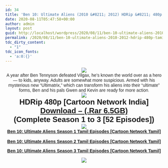```yaml
---
id: 34
title: 'Ben 10: Ultimate Aliens (2010 &#8211; 2012) HDRip &#8211; 480p &#8211; [Tamil Dubbed] &#8211; x264 &#8211; 120MB/Ep. [Cartoon Network Tamil]'
date: 2020-08-11T05:47:58+00:00
author: admin
layout: post
guid: http://localhost/wordpress/2020/08/11/ben-10-ultimate-aliens-2010-2012-hdrip-480p-tamil-dubbed-x264-120mb-ep-cartoon-network-tamil/
permalink: /2020/08/11/ben-10-ultimate-aliens-2010-2012-hdrip-480p-tamil-dubbed-x264-120mb-ep-cartoon-network-tamil/
tdc_dirty_content:
  - "1"
tdc_icon_fonts:
  - 'a:0:{}'
---
```

</p> 

<div>
  <div class="separator" style="clear: both; text-align: center;">
    <a href="https://1.bp.blogspot.com/-atfJI_yHI90/XxP2ZdBDOsI/AAAAAAAABDE/9hFIYiuj2oUehyAW-S4LUsZlT4SCwxG-QCLcBGAsYHQ/s1600/Ben{5e176f9fcfde9aba7eb9c28cb91a5314fc67fc5fae859004e1132ccc1df19f4f}2B10{5e176f9fcfde9aba7eb9c28cb91a5314fc67fc5fae859004e1132ccc1df19f4f}2BUltimate{5e176f9fcfde9aba7eb9c28cb91a5314fc67fc5fae859004e1132ccc1df19f4f}2BAliens.jpg" style="margin-left: 1em; margin-right: 1em;"><img border="0" data-original-height="1200" data-original-width="1600" src="https://1.bp.blogspot.com/-atfJI_yHI90/XxP2ZdBDOsI/AAAAAAAABDE/9hFIYiuj2oUehyAW-S4LUsZlT4SCwxG-QCLcBGAsYHQ/d/Ben{5e176f9fcfde9aba7eb9c28cb91a5314fc67fc5fae859004e1132ccc1df19f4f}2B10{5e176f9fcfde9aba7eb9c28cb91a5314fc67fc5fae859004e1132ccc1df19f4f}2BUltimate{5e176f9fcfde9aba7eb9c28cb91a5314fc67fc5fae859004e1132ccc1df19f4f}2BAliens.jpg" /></a>
  </div>
  
  <div class="separator" style="clear: both; text-align: center;">
    <span face="" style="background-color: white; color: #222222; font-family: arial, sans-serif; text-align: left;">A year after Ben Tennyson defeated Vilgax, he&#8217;s known the world over as a hero &#8212; to kids, anyway. Adults are somewhat more suspicious. Armed with his mysterious new &#8220;Ultimatrix,&#8221; which can transform his aliens into their &#8220;ultimate&#8221; forms, Ben and his pals Gwen and Kevin are ready for more action</span><span face="" style="background-color: white; color: #222222; font-family: arial, sans-serif; font-size: x-small; text-align: left;">.</span>
  </div>
  
  <div class="separator" style="clear: both; text-align: center;">
    <a href="https://1.bp.blogspot.com/-fai1ZuUwnbA/XIjy2aT4irI/AAAAAAAAANw/WFW0YRK47_8GLAt3pPBSzBk0GJA6Mk5fgCPcBGAYYCw/s500/torrborder.gif" style="margin-left: 1em; margin-right: 1em;"><img border="0" data-original-height="3" data-original-width="500" src="https://1.bp.blogspot.com/-fai1ZuUwnbA/XIjy2aT4irI/AAAAAAAAANw/WFW0YRK47_8GLAt3pPBSzBk0GJA6Mk5fgCPcBGAYYCw/d/torrborder.gif" /></a>
  </div>
  
  <div class="separator" style="clear: both; text-align: center;">
    <font face="arial" size="5"><b>HDRip 480p [Cartoon Network India]</b></font>
  </div>
  
  <div class="separator" style="clear: both; text-align: center;">
    <font face="arial" size="5"><b><a href="http://gestyy.com/ewugWH">Download &#8211; (.Rar 6.5GB)</a></b></font>
  </div>
  
  <div class="separator" style="clear: both; text-align: center;">
    <font face="arial" size="5"><b>(Complete Season 1 to 3 [52 Episodes])</b></font>
  </div>
  
  <div class="separator" style="clear: both; text-align: center;">
    <a href="https://1.bp.blogspot.com/-fai1ZuUwnbA/XIjy2aT4irI/AAAAAAAAANw/WFW0YRK47_8GLAt3pPBSzBk0GJA6Mk5fgCPcBGAYYCw/s500/torrborder.gif" style="margin-left: 1em; margin-right: 1em;"><img border="0" data-original-height="3" data-original-width="500" src="https://1.bp.blogspot.com/-fai1ZuUwnbA/XIjy2aT4irI/AAAAAAAAANw/WFW0YRK47_8GLAt3pPBSzBk0GJA6Mk5fgCPcBGAYYCw/d/torrborder.gif" /></a>
  </div>
  
  <div class="separator" style="clear: both; text-align: center;">
  </div>
  
  <div class="separator" style="clear: both; text-align: center;">
    <a href="https://toonnetworktamil3.blogspot.com/2019/05/ben-10-ultimate-alien-season-1-tamil_3.html"><b><font face="arial">Ben 10: Ultimate Aliens Season 1 Tamil Episodes [Cartoon Network Tamil]</font></b></a>
  </div>
  
  <div class="separator" style="clear: both; text-align: center;">
    <b><font face="arial"><br /></font></b>
  </div>
  
  <div class="separator" style="clear: both; text-align: center;">
    <b><font face="arial"><a href="https://toonnetworktamil3.blogspot.com/2019/05/ben-10-ultimate-alien-season-2-tamil_88.html">Ben 10: Ultimate Aliens Season 2 Tamil Episodes [Cartoon Network Tamil]</a></font></b>
  </div>
  
  <p style="clear: both; text-align: center;">
    <b><font face="arial"><a href="https://toonnetworktamil3.blogspot.com/2019/05/ben-10-ultimate-alien-season-3-tamil_14.html">Ben 10: Ultimate Aliens Season 3 Tamil Episodes [Cartoon Network Tamil]</a></font></b>
  </p>
  
  <p style="clear: both; text-align: center;">
    <a href="https://1.bp.blogspot.com/-fai1ZuUwnbA/XIjy2aT4irI/AAAAAAAAANw/WFW0YRK47_8GLAt3pPBSzBk0GJA6Mk5fgCPcBGAYYCw/s500/torrborder.gif" style="margin-left: 1em; margin-right: 1em;"><img border="0" data-original-height="3" data-original-width="500" src="https://1.bp.blogspot.com/-fai1ZuUwnbA/XIjy2aT4irI/AAAAAAAAANw/WFW0YRK47_8GLAt3pPBSzBk0GJA6Mk5fgCPcBGAYYCw/d/torrborder.gif" /></a>
  </p>
</div>